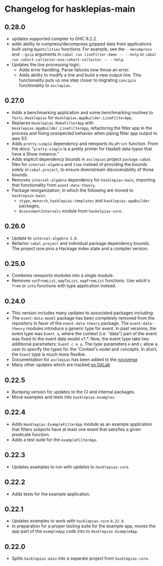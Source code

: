 # Changelog for hasklepias-main

## 0.28.0

* updates supported compiler to GHC 9.2.2.
* adds ability to compress/decompress gzipped data from applications
built using `AppUtilities` functions.
For example, see the `--decompress` and `--gzip` arguments in
`cabal run lineFilter-demo -- --help` or
`cabal run cohort-collector:exe:cohort-collector -- --help`.
* Updates the line processing logic:
  * Adds error handling. Parse failures now throw an error.
  * Adds ability to modify a line and build a new output line.
  This functionality puts us one step closer to migrating `concipio`
  functionality to `asclepias`.

## 0.27.0

* Adds a benchmarking application and some benchmarking routines to `Tests.Hasklepias` for `Hasklepias.AppBuilder.LineFilterApp`.
* Replaces `Hasklepias.MakeFilterApp` with `Hasklepias.AppBuilder.LineFilterApp`, refactoring the filter app in the process and fixing unexpected behavior when piping filter app output to aws S3.
* Adds `pretty-simple` dependency and reexports its `pPrint` function.
From the docs: "`pretty-simple` is a pretty printer
for Haskell data types that have a Show instance."
* Adds explicit dependency bounds in `asclepias` project `package.cabal` files for `interval-algebra` and `time` instead of providing the bounds solely in `cabal.project`, to ensure downstream discoverability of those bounds.
* Removes `interval-algebra` dependency for `hasklepias-main`, importing that functionality from `event-data-theory`.
* Package reorganization, in which the following are moved to `hasklepias-main`:
  * `stype`, `monarch`, `hasklepias-templates` and `hasklepias-appBuilder` packages,
  * `AssessmentIntervals` module from `haskelpias-core`.

## 0.26.0

* Update to `interval-algebra-2.0`.
* Refactor `cabal.project` and individual package dependency bounds.
The project now pins a Hackage index state and a compiler version.

## 0.25.0

* Combines reexports modules into a single module.
* Removes `setFromList`, `mapToList`, `mapFromList` functions.
Use witch's `from` or `into` functions with type application instead.

## 0.24.0

* This version includes many updates to associated packages including:
* The `event-data-model` package has been completely removed from the repository
in favor of the `event-data-theory` package.
The `event-data-theory` modules introduce a generic type for event.
In past versions, the event type was `Event a`,
where the context (i.e. "data") part of the event was fixed
to the event data model v1.*.
Now, the event type take two additional parameters: `Event c m a`,
The type parameters `m` and `c` allow a user to specify
the types for the 'Context's `m`odel and `c`oncepts.
In short, the `Event` type is much more flexible.
* Documentation for `asclepias` has been added to the
[noviverse](https://docs.novisci.com/noviverse/index.html)
* Many other updates which are tracked
[on GitLab](https://gitlab.com/targetrwe/epistats/nsstat/asclepias/-/milestones/1#tab-issues)

## 0.22.5

* Bumping version for updates to the CI and internal packages.
* Move examples and tests into `hasklepias-examples`.

## 0.22.4

* Adds `Hasklepias.ExampleFilterApp` module as an example application
that filters subjects have at least one event
that satisfies a given predicate function.
* Adds a test suite for the `exampleFilterApp`.

## 0.22.3

* Updates examples to run with updates to `hasklepias-core`.

## 0.22.2

* Adds tests for the example application.

## 0.22.1

* Updates examples to work with `hasklepias-core` `0.22.0`.
* In preparation for a proper testing suite for the example app, moves the app part of the `exampleApp` code into to `Hasklepias.ExampleApp`.

## 0.22.0

* Splits `hasklepias-main` into a separate project from `hasklepias-core`.
